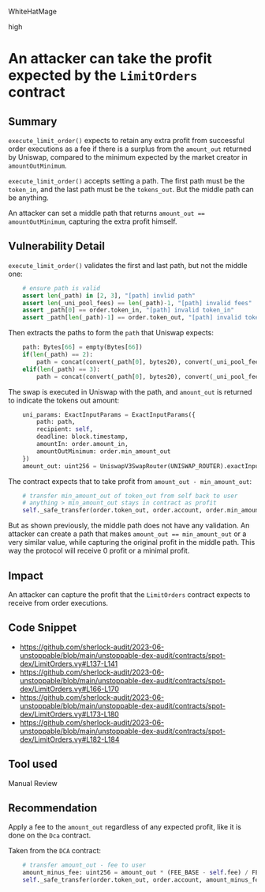 WhiteHatMage

high

# An attacker can take the profit expected by the `LimitOrders` contract

## Summary

`execute_limit_order()` expects to retain any extra profit from successful order executions as a fee if there is a surplus from the `amount_out` returned by Uniswap, compared to the minimum expected by the market creator in `amountOutMinimum`.

`execute_limit_order()` accepts setting a path. The first path must be the `token_in`, and the last path must be the `tokens_out`. But the middle path can be anything.

An attacker can set a middle path that returns `amount_out == amountOutMinimum`, capturing the extra profit himself.

## Vulnerability Detail

`execute_limit_order()` validates the first and last path, but not the middle one:

```python
    # ensure path is valid
    assert len(_path) in [2, 3], "[path] invlid path"
    assert len(_uni_pool_fees) == len(_path)-1, "[path] invalid fees"
    assert _path[0] == order.token_in, "[path] invalid token_in"
    assert _path[len(_path)-1] == order.token_out, "[path] invalid token_out"
```

Then extracts the paths to form the `path` that Uniswap expects:

```python
    path: Bytes[66] = empty(Bytes[66])
    if(len(_path) == 2):
        path = concat(convert(_path[0], bytes20), convert(_uni_pool_fees[0], bytes3), convert(_path[1], bytes20))
    elif(len(_path) == 3):
        path = concat(convert(_path[0], bytes20), convert(_uni_pool_fees[0], bytes3), convert(_path[1], bytes20), convert(_uni_pool_fees[1], bytes3), convert(_path[2], bytes20))
```

The swap is executed in Uniswap with the path, and `amount_out` is returned to indicate the tokens out amount:

```python
    uni_params: ExactInputParams = ExactInputParams({
        path: path,
        recipient: self,
        deadline: block.timestamp,
        amountIn: order.amount_in,
        amountOutMinimum: order.min_amount_out
    })
    amount_out: uint256 = UniswapV3SwapRouter(UNISWAP_ROUTER).exactInput(uni_params)
```

The contract expects that to take profit from `amount_out - min_amount_out`:

```python
    # transfer min_amount_out of token_out from self back to user
    # anything > min_amount_out stays in contract as profit
    self._safe_transfer(order.token_out, order.account, order.min_amount_out)
```

But as shown previously, the middle path does not have any validation. An attacker can create a path that makes `amount_out == min_amount_out` or a very similar value, while capturing the original profit in the middle path. This way the protocol will receive 0 profit or a minimal profit.

## Impact

An attacker can capture the profit that the `LimitOrders` contract expects to receive from order executions.

## Code Snippet

- https://github.com/sherlock-audit/2023-06-unstoppable/blob/main/unstoppable-dex-audit/contracts/spot-dex/LimitOrders.vy#L137-L141
- https://github.com/sherlock-audit/2023-06-unstoppable/blob/main/unstoppable-dex-audit/contracts/spot-dex/LimitOrders.vy#L166-L170
- https://github.com/sherlock-audit/2023-06-unstoppable/blob/main/unstoppable-dex-audit/contracts/spot-dex/LimitOrders.vy#L173-L180
- https://github.com/sherlock-audit/2023-06-unstoppable/blob/main/unstoppable-dex-audit/contracts/spot-dex/LimitOrders.vy#L182-L184

## Tool used

Manual Review

## Recommendation

Apply a fee to the `amount_out` regardless of any expected profit, like it is done on the `Dca` contract.

Taken from the `DCA` contract:

```python
    # transfer amount_out - fee to user 
    amount_minus_fee: uint256 = amount_out * (FEE_BASE - self.fee) / FEE_BASE
    self._safe_transfer(order.token_out, order.account, amount_minus_fee)
```